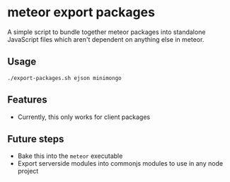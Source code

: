 # meteor export packages

A simple script to bundle together meteor packages into standalone JavaScript files which aren't dependent on anything else in meteor.

## Usage

`./export-packages.sh ejson minimongo`

## Features

* Currently, this only works for client packages

## Future steps

* Bake this into the `meteor` executable
* Export serverside modules into commonjs modules to use in any node project
